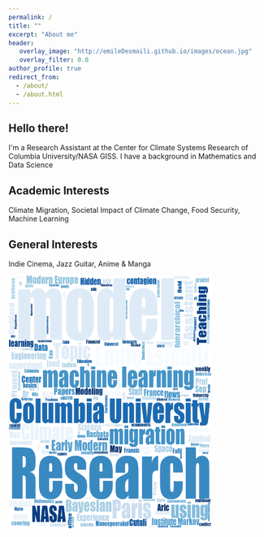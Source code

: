```yaml
---
permalink: /
title: ""
excerpt: "About me"
header:
   overlay_image: "http://emileDesmaili.github.io/images/ocean.jpg"
   overlay_filter: 0.0
author_profile: true
redirect_from: 
  - /about/
  - /about.html 
---
```


**Hello there!**
---


I'm a Research Assistant at the Center for Climate Systems Research of Columbia University/NASA GISS. I have a background in Mathematics and Data Science


**Academic Interests**
---
Climate Migration, Societal Impact of Climate Change, Food Security, Machine Learning


**General Interests**
---

Indie Cinema, Jazz Guitar, Anime & Manga


<img src="/images/wordcloud.png" alt="Word Cloud" width="400" height="500">

